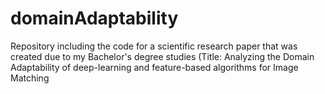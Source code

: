 # domainAdaptability
Repository including the code for a scientific research paper that was created due to my Bachelor's degree studies (Title: Analyzing the Domain Adaptability of deep-learning and feature-based algorithms for Image Matching
